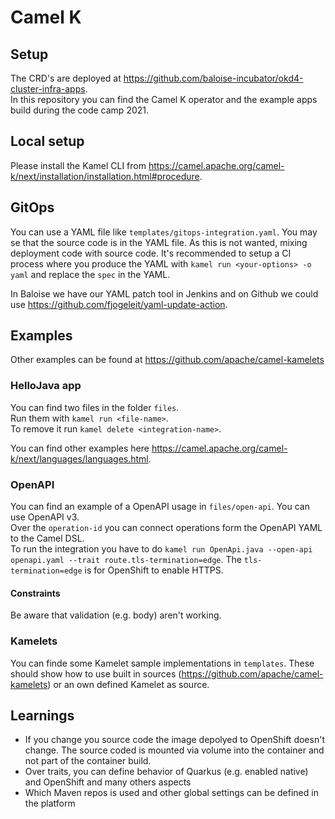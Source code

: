 # Camel K
## Setup
The CRD's are deployed at https://github.com/baloise-incubator/okd4-cluster-infra-apps.  
In this repository you can find the Camel K operator and the example apps build during the code camp 2021.

## Local setup
Please install the Kamel CLI from https://camel.apache.org/camel-k/next/installation/installation.html#procedure.

## GitOps
You can use a YAML file like `templates/gitops-integration.yaml`. You may se that the source code is in the YAML
file. As this is not wanted, mixing deployment code with source code. It's recommended to setup a CI process
where you produce the YAML with `kamel run <your-options> -o yaml` and replace the `spec` in the YAML.

In Baloise we have our YAML patch tool in Jenkins and on Github we could use https://github.com/fjogeleit/yaml-update-action.

## Examples
Other examples can be found at https://github.com/apache/camel-kamelets

### HelloJava app
You can find two files in the folder `files`.  
Run them with `kamel run <file-name>`.  
To remove it run `kamel delete <integration-name>`.  

You can find other examples here https://camel.apache.org/camel-k/next/languages/languages.html.

### OpenAPI
You can find an example of a OpenAPI usage in `files/open-api`. You can use OpenAPI v3.  
Over the `operation-id` you can connect operations form the OpenAPI YAML to the Camel DSL.  
To run the integration you have to do `kamel run OpenApi.java --open-api openapi.yaml --trait route.tls-termination=edge`. 
The `tls-termination=edge` is for OpenShift to enable HTTPS.

#### Constraints
Be aware that validation (e.g. body) aren't working.

### Kamelets
You can finde some Kamelet sample implementations in `templates`. These should show how to use built in sources (https://github.com/apache/camel-kamelets)
or an own defined Kamelet as source.

## Learnings
- If you change you source code the image depolyed to OpenShift doesn't change. The source coded is mounted via volume into the container and not part of the container build.
- Over traits, you can define behavior of Quarkus (e.g. enabled native) and OpenShift and many others aspects
- Which Maven repos is used and other global settings can be defined in the platform